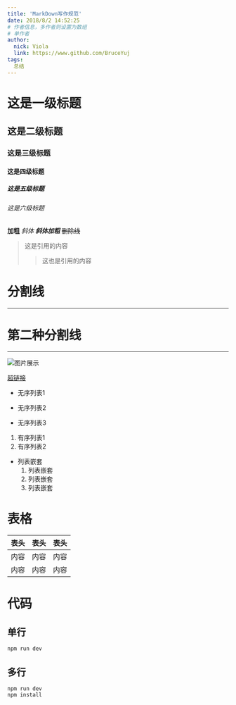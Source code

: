 ```yaml
---
title: 'MarkDown写作规范'
date: 2018/8/2 14:52:25
# 作者信息，多作者则设置为数组
# 单作者
author: 
  nick: Viola
  link: https://www.github.com/BruceYuj
tags:
  总结
---
```

# 这是一级标题
## 这是二级标题
### 这是三级标题
<!--more-->
#### 这是四级标题
##### 这是五级标题
###### 这是六级标题
**加粗**
*斜体*
***斜体加粗***
~~删除线~~

>这是引用的内容
>>这也是引用的内容

# 分割线
***
# 第二种分割线
---

![图片展示](https://ss0.bdstatic.com/70cFvHSh_Q1YnxGkpoWK1HF6hhy/it/u=702257389,1274025419&fm=27&gp=0.jpg "区块链")

[超链接](http://jianshu.com)

- 无序列表1
+ 无序列表2
* 无序列表3

1. 有序列表1
2. 有序列表2

- 列表嵌套
   1. 列表嵌套
   1. 列表嵌套
   1. 列表嵌套
   
# 表格
表头|表头|表头
---|:--:|---:
内容|内容|内容
内容|内容|内容

# 代码
## 单行
`npm run dev`
## 多行
```
npm run dev
npm install 

```
